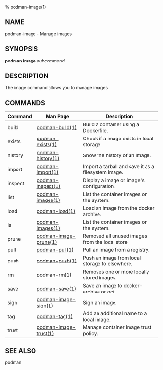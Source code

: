 % podman-image(1)

## NAME
podman\-image - Manage images

## SYNOPSIS
**podman image** *subcommand*

## DESCRIPTION
The image command allows you to manage images

## COMMANDS

| Command  | Man Page                                  | Description                                                                    |
| -------- | ----------------------------------------- | ------------------------------------------------------------------------------ |
| build    | [podman-build(1)](podman-build.1.md)      | Build a container using a Dockerfile.                                          |
| exists   | [podman-exists(1)](podman-image-exists.1.md)      | Check if a image exists in local storage                               |
| history  | [podman-history(1)](podman-history.1.md)  | Show the history of an image.                                                  |
| import   | [podman-import(1)](podman-import.1.md)    | Import a tarball and save it as a filesystem image.                            |
| inspect  | [podman-inspect(1)](podman-inspect.1.md)  | Display a image or image's configuration.                                      |
| list     | [podman-images(1)](podman-images.1.md)    | List the container images on the system.                                       |
| load     | [podman-load(1)](podman-load.1.md)        | Load an image from the docker archive.                                         |
| ls       | [podman-images(1)](podman-images.1.md)    | List the container images on the system.                                       |
| prune    | [podman-image-prune(1)](podman-image-prune.1.md)        | Removed all unused images from the local store                   |
| pull     | [podman-pull(1)](podman-pull.1.md)        | Pull an image from a registry.                                                 |
| push     | [podman-push(1)](podman-push.1.md)        | Push an image from local storage to elsewhere.                                 |
| rm       | [podman-rm(1)](podman-rmi.1.md)           | Removes one or more locally stored images.                                     |
| save     | [podman-save(1)](podman-save.1.md)        | Save an image to docker-archive or oci.                                        |
| sign     | [podman-image-sign(1)](podman-image-sign.1.md)  | Sign an image.                                                           |
| tag      | [podman-tag(1)](podman-tag.1.md)          | Add an additional name to a local image.                                       |
| trust    | [podman-image-trust(1)](podman-image-trust.1.md)  | Manage container image trust policy.                                   |

## SEE ALSO
podman
